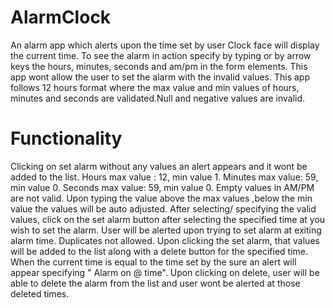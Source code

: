 # AlarmClock
An alarm app which alerts upon the time set by user
Clock face will display the current time.
To see the alarm in action specify by typing or by arrow keys the hours, minutes, seconds and am/pm in the form elements.
This app wont allow the user to set the alarm with the invalid values. This app follows 12 hours format where the max value and min values of hours, minutes and seconds are validated.Null and negative values are invalid.

# Functionality
Clicking on set alarm without any values an alert appears and it wont be added to the list.
Hours max value : 12, min value 1.
Minutes max value: 59, min value 0.
Seconds max value: 59, min value 0.
Empty values in AM/PM are not valid.
Upon typing the value above the max values ,below the min value the values will be auto adjusted.
After selecting/ specifying the valid values, click on the set alarm button after selecting the specified time at you wish to set the alarm.
User will be alerted upon trying to set alarm at exiting alarm time. Duplicates not allowed.
Upon clicking the set alarm, that values will be added to the list along with a delete button for the specified time.
When the current time is equal to the time set by the sure an alert will appear specifying " Alarm on @ time".
Upon clicking on delete, user will be able to delete the alarm from the list and user wont be alerted at those deleted times.
